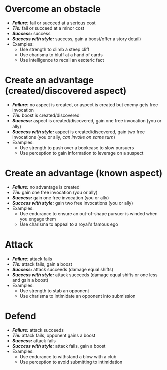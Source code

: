 # Overcome an obstacle

* ***Failure:*** fail or succeed at a serious cost
* ***Tie:*** fail or succeed at a minor cost
* ***Success:*** success
* ***Success with style:*** success, gain a boost/offer a story detail)
* Examples:
  * Use strength to climb a steep cliff
  * Use charisma to bluff at a hand of cards
  * Use intelligence to recall an esoteric fact

# Create an advantage (created/discovered aspect)

* ***Failure:*** no aspect is created, or aspect is created but enemy gets free invocation
* ***Tie:*** boost is created/discovered
* ***Success:*** aspect is created/discovered, gain one free invocation (you or ally)
* ***Success with style:*** aspect is created/discovered, gain two free invocations (you or ally, *can invoke on same turn*)
* Examples:
  * Use strength to push over a bookcase to slow pursuers
  * Use perception to gain information to leverage on a suspect

# Create an advantage (known aspect)

* ***Failure:*** no advantage is created
* ***Tie:*** gain one free invocation (you or ally)
* ***Success:*** gain one free invocation (you or ally)
* ***Success with style:*** gain two free invocations (you or ally)
* Examples:
  * Use endurance to ensure an out-of-shape pursuer is winded when you engage them
  * Use charisma to appeal to a royal's famous ego

# Attack

* ***Failure:*** attack fails
* ***Tie:*** attack fails, gain a boost
* ***Success:*** attack succeeds (damage equal shifts)
* ***Success with style:*** attack succeeds (damage equal shifts or one less and gain a boost)
* Examples:
  * Use strength to stab an opponent
  * Use charisma to intimidate an opponent into submission

# Defend

* ***Failure:*** attack succeeds
* ***Tie:*** attack fails, opponent gains a boost
* ***Success:*** attack fails
* ***Success with style:*** attack fails, gain a boost
* Examples:
  * Use endurance to withstand a blow with a club
  * Use perception to avoid submitting to intimidation
